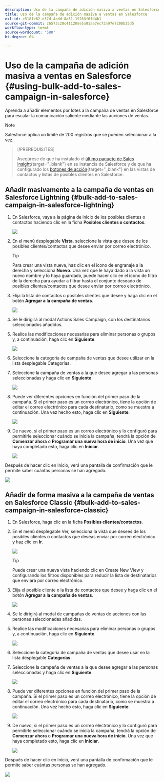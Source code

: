 ```yaml
---
description: Uso de la campaña de adición masiva a ventas en Salesforce - Documentos de Marketo - Documentación del producto
title: Uso de la campaña de adición masiva a ventas en Salesforce
exl-id: e518fe82-e37d-4edd-8a31-19268f6fd4b1
source-git-commit: 26573c20c411208e5a01aa7ec73a97e7208b35d5
workflow-type: tm+mt
source-wordcount: '580'
ht-degree: 0%

---
```


# Uso de la campaña de adición masiva a ventas en Salesforce {#using-bulk-add-to-sales-campaign-in-salesforce}

Aprenda a añadir elementos por lotes a la campaña de ventas en Salesforce para escalar la comunicación saliente mediante las acciones de ventas.

>[!NOTE]
>
>Salesforce aplica un límite de 200 registros que se pueden seleccionar a la vez.

>[!PREREQUISITES]
>
>Asegúrese de que ha instalado el [último paquete de Sales Insight](/help/marketo/product-docs/marketo-sales-insight/msi-for-salesforce/upgrading/upgrading-your-msi-package.md){target="_blank"} en su instancia de Salesforce y de que ha configurado los [botones de acción](/help/marketo/product-docs/marketo-sales-insight/actions/crm/salesforce-package-configuration/add-action-buttons-to-salesforce-list-view.md){target="_blank"} en las vistas de contactos y listas de posibles clientes en Salesforce.

## Añadir masivamente a la campaña de ventas en Salesforce Lightning {#bulk-add-to-sales-campaign-in-salesforce-lightning}

1. En Salesforce, vaya a la página de inicio de los posibles clientes o contactos haciendo clic en la ficha **Posibles clientes o contactos**.

   ![](assets/using-bulk-add-to-sales-campaign-in-salesforce-1.png)

1. En el menú desplegable **Vista**, seleccione la vista que desee de los posibles clientes/contactos que desee enviar por correo electrónico.

   >[!TIP]
   >
   >Para crear una vista nueva, haz clic en el icono de engranaje a la derecha y selecciona **Nuevo**. Una vez que le haya dado a la vista un nuevo nombre y lo haya guardado, puede hacer clic en el icono de filtro de la derecha para ayudar a filtrar hasta el conjunto deseado de posibles clientes/contactos que desee enviar por correo electrónico.

1. Elija la lista de contactos o posibles clientes que desee y haga clic en el botón **Agregar a la campaña de ventas**.

   ![](assets/using-bulk-add-to-sales-campaign-in-salesforce-2.png)

1. Se le dirigirá al modal Actions Sales Campaign, con los destinatarios seleccionados añadidos.

1. Realice las modificaciones necesarias para eliminar personas o grupos y, a continuación, haga clic en **Siguiente**.

   ![](assets/using-bulk-add-to-sales-campaign-in-salesforce-3.png)

1. Seleccione la categoría de campaña de ventas que desee utilizar en la lista desplegable Categorías.

1. Seleccione la campaña de ventas a la que desee agregar a las personas seleccionadas y haga clic en **Siguiente**.

   ![](assets/using-bulk-add-to-sales-campaign-in-salesforce-4.png)

1. Puede ver diferentes opciones en función del primer paso de la campaña. Si el primer paso es un correo electrónico, tiene la opción de editar el correo electrónico para cada destinatario, como se muestra a continuación. Una vez hecho esto, haga clic en **Siguiente**.

   ![](assets/using-bulk-add-to-sales-campaign-in-salesforce-5.png)

1. De nuevo, si el primer paso es un correo electrónico y lo configuró para permitirle seleccionar cuándo se inicia la campaña, tendrá la opción de **Comenzar ahora** o **Programar una nueva hora de inicio**. Una vez que haya completado esto, haga clic en **Iniciar**.

   ![](assets/using-bulk-add-to-sales-campaign-in-salesforce-6.png)

Después de hacer clic en Inicio, verá una pantalla de confirmación que le permite saber cuántas personas se han agregado.

![](assets/using-bulk-add-to-sales-campaign-in-salesforce-7.png)

## Añadir de forma masiva a la campaña de ventas en Salesforce Classic {#bulk-add-to-sales-campaign-in-salesforce-classic}

1. En Salesforce, haga clic en la ficha **Posibles clientes/contactos**.

1. En el menú desplegable Ver, selecciona la vista que desees de los posibles clientes o contactos que deseas enviar por correo electrónico y haz clic en **Ir**.

   ![](assets/using-bulk-add-to-sales-campaign-in-salesforce-8.png)

   >[!TIP]
   >
   >Puede crear una nueva vista haciendo clic en Create New View y configurando los filtros disponibles para reducir la lista de destinatarios que enviará por correo electrónico.

1. Elija el posible cliente o la lista de contactos que desee y haga clic en el botón **Agregar a la campaña de ventas**.

   ![](assets/using-bulk-add-to-sales-campaign-in-salesforce-9.png)

1. Se le dirigirá al modal de campañas de ventas de acciones con las personas seleccionadas añadidas.

1. Realice las modificaciones necesarias para eliminar personas o grupos y, a continuación, haga clic en **Siguiente**.

   ![](assets/using-bulk-add-to-sales-campaign-in-salesforce-10.png)

1. Seleccione la categoría de campaña de ventas que desee usar en la lista desplegable **Categorías**.

1. Seleccione la campaña de ventas a la que desee agregar a las personas seleccionadas y haga clic en **Siguiente**.

   ![](assets/using-bulk-add-to-sales-campaign-in-salesforce-11.png)

1. Puede ver diferentes opciones en función del primer paso de la campaña. Si el primer paso es un correo electrónico, tiene la opción de editar el correo electrónico para cada destinatario, como se muestra a continuación. Una vez hecho esto, haga clic en **Siguiente**.

   ![](assets/using-bulk-add-to-sales-campaign-in-salesforce-12.png)

1. De nuevo, si el primer paso es un correo electrónico y lo configuró para permitirle seleccionar cuándo se inicia la campaña, tendrá la opción de **Comenzar ahora** o **Programar una nueva hora de inicio**. Una vez que haya completado esto, haga clic en **Iniciar**.

   ![](assets/using-bulk-add-to-sales-campaign-in-salesforce-13.png)

Después de hacer clic en Inicio, verá una pantalla de confirmación que le permite saber cuántas personas se han agregado.

![](assets/using-bulk-add-to-sales-campaign-in-salesforce-14.png)
